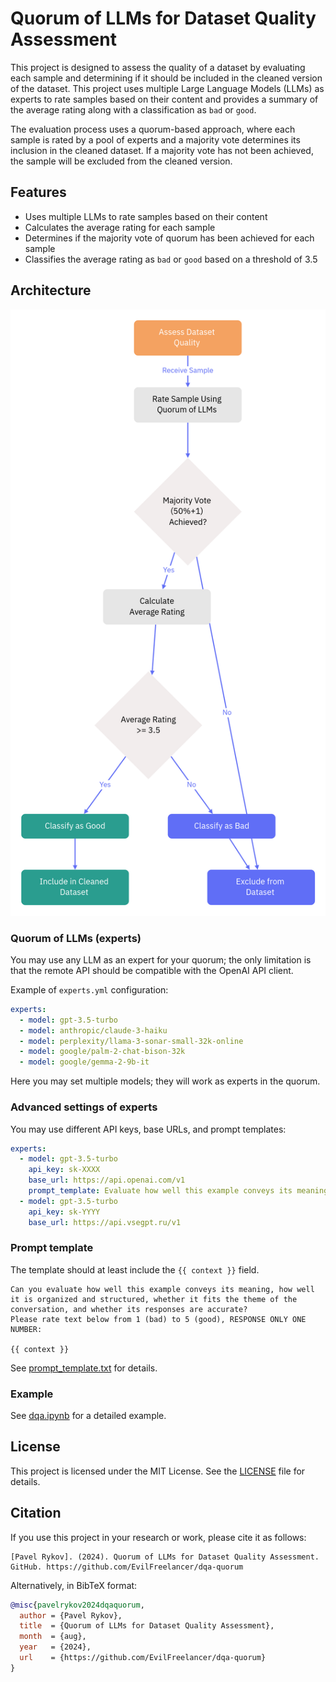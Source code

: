 # Quorum of LLMs for Dataset Quality Assessment

This project is designed to assess the quality of a dataset by evaluating each sample and determining if it should be
included in the cleaned version of the dataset. This project uses multiple Large Language Models (LLMs) as experts to
rate samples based on their content and provides a summary of the average rating along with a classification as `bad`
or `good`.

The evaluation process uses a quorum-based approach, where each sample is rated by a pool of experts and a majority vote
determines its inclusion in the cleaned dataset. If a majority vote has not been achieved, the sample will be excluded
from the cleaned version.

## Features

* Uses multiple LLMs to rate samples based on their content
* Calculates the average rating for each sample
* Determines if the majority vote of quorum has been achieved for each sample
* Classifies the average rating as `bad` or `good` based on a threshold of 3.5

## Architecture

![arch](./assets/arch.png)

### Quorum of LLMs (experts)

You may use any LLM as an expert for your quorum; the only limitation is that the remote API should be compatible with
the OpenAI API client.

Example of `experts.yml` configuration:

```yaml
experts:
  - model: gpt-3.5-turbo
  - model: anthropic/claude-3-haiku
  - model: perplexity/llama-3-sonar-small-32k-online
  - model: google/palm-2-chat-bison-32k
  - model: google/gemma-2-9b-it
```

Here you may set multiple models; they will work as experts in the quorum.

### Advanced settings of experts

You may use different API keys, base URLs, and prompt templates:

```yaml
experts:
  - model: gpt-3.5-turbo
    api_key: sk-XXXX
    base_url: https://api.openai.com/v1
    prompt_template: Evaluate how well this example conveys its meaning?\nPlease rate text below from 1 (poor) to 5 (excellent), RESPONSE ONLY ONE NUMBER:\n\n{{ context }}\n
  - model: gpt-3.5-turbo
    api_key: sk-YYYY
    base_url: https://api.vsegpt.ru/v1
```

### Prompt template

The template should at least include the `{{ context }}` field.

```text
Can you evaluate how well this example conveys its meaning, how well it is organized and structured, whether it fits the theme of the conversation, and whether its responses are accurate?
Please rate text below from 1 (bad) to 5 (good), RESPONSE ONLY ONE NUMBER:

{{ context }}
```

See [prompt_template.txt](./prompt_template.txt) for details.

### Example

See [dqa.ipynb](./dqa.ipynb) for a detailed example.

## License

This project is licensed under the MIT License. See the [LICENSE](./LICENSE) file for details.

## Citation

If you use this project in your research or work, please cite it as follows:

```text
[Pavel Rykov]. (2024). Quorum of LLMs for Dataset Quality Assessment. GitHub. https://github.com/EvilFreelancer/dqa-quorum
```

Alternatively, in BibTeX format:

```bibtex
@misc{pavelrykov2024dqaquorum,
  author = {Pavel Rykov},
  title  = {Quorum of LLMs for Dataset Quality Assessment},
  month  = {aug},
  year   = {2024},
  url    = {https://github.com/EvilFreelancer/dqa-quorum}
}
```
